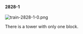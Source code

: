 #### 2828-1
![train-2828-1-0.png](https://github.com/lil-lab/nlvr/raw/master/nlvr/train/images/65/train-2828-1-0.png "train-2828-1-0.png")

There is a tower with only one block.